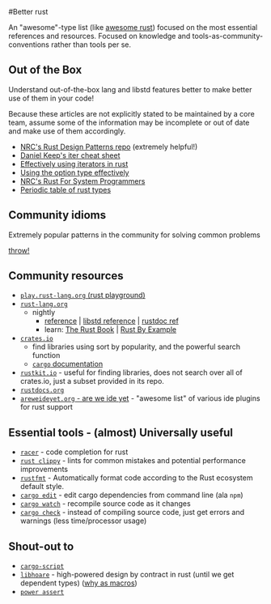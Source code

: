 #Better rust

An "awesome"-type list (like [awesome rust](https://github.com/kud1ing/awesome-rust)) focused on the most essential references and resources. Focused on knowledge and tools-as-community-conventions rather than tools per se.

## Out of the Box

Understand out-of-the-box lang and libstd features better to make better use of them in your code!

Because these articles are not explicitly stated to be maintained by a core team, assume some of the information may be incomplete or out of date and make use of them accordingly.

* [NRC's Rust Design Patterns repo](https://github.com/nrc/patterns) (extremely helpful!)
* [Daniel Keep's iter cheat sheet](https://danielkeep.github.io/itercheat_baked.html)
* [Effectively using iterators in rust](http://hermanradtke.com/2015/06/22/effectively-using-iterators-in-rust.html)
* [Using the option type effectively](blog.8thlight.com/uku-taht/2015/04/29/using-the-option-type-effectively.html)
* [NRC's Rust For System Programmers](https://github.com/nrc/r4cppp)
* [Periodic table of rust types](http://cosmic.mearie.org/2014/01/periodic-table-of-rust-types/)

## Community idioms

Extremely popular patterns in the community for solving common problems

[throw!](https://github.com/daboross/rust-throw)

## Community resources

* [```play.rust-lang.org``` (rust playground)](https://play.rust-lang.org/)
* [```rust-lang.org```](https://rust-lang.org)
  * nightly
    * [reference](https://doc.rust-lang.org/nightly/reference.html) | [libstd reference](https://doc.rust-lang.org/nightly/std/index.html) | [rustdoc ref](https://doc.rust-lang.org/nightly/book/documentation.html)
    * learn: [The Rust Book](https://doc.rust-lang.org/nightly/book/) | [Rust By Example](http://rustbyexample.com/)
* [```crates.io```](https://crates.io)
  * find libraries using sort by popularity, and the powerful search function
  * [```cargo``` documentation](http://doc.crates.io/)
* [```rustkit.io```](http://rustkit.io/) - useful for finding libraries, does not search over all of crates.io, just a subset provided in its repo.
* [```rustdocs.org```](https://rustdocs.org)
* [```areweideyet.org``` - are we ide yet](https://areweideyet.com) - "awesome list" of various ide plugins for rust support

## Essential tools - (almost) Universally useful

* [```racer```](https://github.com/phildawes/racer) - code completion for rust
* [```rust clippy```](https://github.com/Manishearth/rust-clippy) - lints for common mistakes and potential performance improvements
* [```rustfmt```](https://github.com/rust-lang-nursery/rustfmt) - Automatically format code according to the Rust ecosystem default style.
* [```cargo edit```](https://github.com/killercup/cargo-edit) - edit cargo dependencies from command line (ala ```npm```)
* [```cargo watch```](https://github.com/passcod/cargo-watch) - recompile source code as it changes
* [```cargo check```](https://github.com/rsolomo/cargo-check) - instead of compiling source code, just get errors and warnings (less time/processor usage)

## Shout-out to

* [```cargo-script```](https://github.com/DanielKeep/cargo-script)
* [```libhoare```](https://github.com/nrc/libhoare) - high-powered design by contract in rust (until we get dependent types) ([why as macros](https://www.reddit.com/r/rust/comments/2akn0y/libhoare_pre_and_postconditions_for_rust/ciwjr1g))
* [```power assert```](https://github.com/gifnksm/power-assert-rs)
